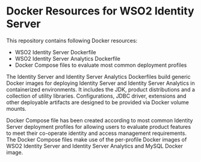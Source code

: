 # Docker Resources for WSO2 Identity Server

This repository contains following Docker resources:

- WSO2 Identity Server Dockerfile
- WSO2 Identity Server Analytics Dockerfile
- Docker Compose files to evaluate most common deployment profiles

The Identity Server and Identity Server Analytics Dockerfiles build generic Docker images for deploying Identity Server and
Identity Server Analytics in containerized environments. It includes the JDK, product distributions and a collection of utility
libraries. Configurations, JDBC driver, extensions and other deployable artifacts are designed to be provided via Docker volume mounts.

Docker Compose file has been created according to most common Identity Server deployment profiles for allowing users to evaluate
product features to meet their co-operate identity and access management requirements. The Docker Compose files make use of the
per-profile Docker images of WSO2 Identity Server and Identity Server Analytics and MySQL Docker image.
